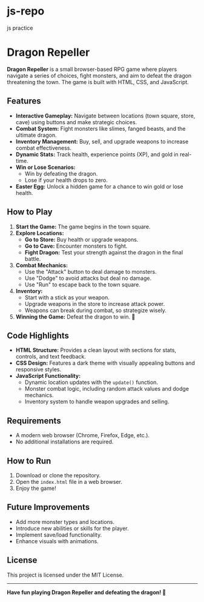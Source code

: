 # js-repo
js practice
# Dragon Repeller

**Dragon Repeller** is a small browser-based RPG game where players navigate a series of choices, fight monsters, and aim to defeat the dragon threatening the town. The game is built with HTML, CSS, and JavaScript.

## Features

- **Interactive Gameplay:** Navigate between locations (town square, store, cave) using buttons and make strategic choices.
- **Combat System:** Fight monsters like slimes, fanged beasts, and the ultimate dragon.
- **Inventory Management:** Buy, sell, and upgrade weapons to increase combat effectiveness.
- **Dynamic Stats:** Track health, experience points (XP), and gold in real-time.
- **Win or Lose Scenarios:**
  - Win by defeating the dragon.
  - Lose if your health drops to zero.
- **Easter Egg:** Unlock a hidden game for a chance to win gold or lose health.

## How to Play

1. **Start the Game:** The game begins in the town square.
2. **Explore Locations:**
   - **Go to Store:** Buy health or upgrade weapons.
   - **Go to Cave:** Encounter monsters to fight.
   - **Fight Dragon:** Test your strength against the dragon in the final battle.
3. **Combat Mechanics:**
   - Use the "Attack" button to deal damage to monsters.
   - Use "Dodge" to avoid attacks but deal no damage.
   - Use "Run" to escape back to the town square.
4. **Inventory:** 
   - Start with a stick as your weapon.
   - Upgrade weapons in the store to increase attack power.
   - Weapons can break during combat, so strategize wisely.
5. **Winning the Game:** Defeat the dragon to win. 🎉

## Code Highlights

- **HTML Structure:** Provides a clean layout with sections for stats, controls, and text feedback.
- **CSS Design:** Features a dark theme with visually appealing buttons and responsive styles.
- **JavaScript Functionality:**
  - Dynamic location updates with the `update()` function.
  - Monster combat logic, including random attack values and dodge mechanics.
  - Inventory system to handle weapon upgrades and selling.

## Requirements

- A modern web browser (Chrome, Firefox, Edge, etc.).
- No additional installations are required.

## How to Run

1. Download or clone the repository.
2. Open the `index.html` file in a web browser.
3. Enjoy the game!

## Future Improvements

- Add more monster types and locations.
- Introduce new abilities or skills for the player.
- Implement save/load functionality.
- Enhance visuals with animations.

## License

This project is licensed under the MIT License.

---

**Have fun playing Dragon Repeller and defeating the dragon! 🐉**

